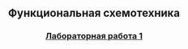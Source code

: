 <h2 align=center>Функциональная схемотехника</a> </h2>

<h3 align=center> <a href="Lab1">Лабораторная работа 1</a> </h3>